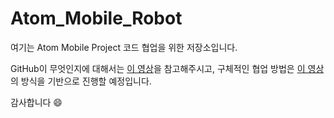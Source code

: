 # Atom_Mobile_Robot

여기는 Atom Mobile Project 코드 협업을 위한 저장소입니다.

GitHub이 무엇인지에 대해서는 [이 영상](https://www.youtube.com/watch?v=Fley6IFhlC8)을 참고해주시고, 구체적인 협업 방법은 [이 영상](https://www.youtube.com/watch?v=tkkbYCajCjM)의 방식을 기반으로 진행할 예정입니다.

감사합니다 😄
